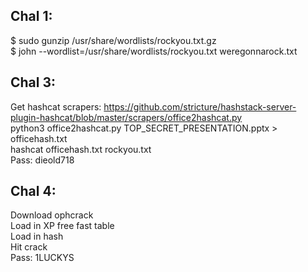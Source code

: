 ## Chal 1:  
  $ sudo gunzip /usr/share/wordlists/rockyou.txt.gz  
  $ john --wordlist=/usr/share/wordlists/rockyou.txt weregonnarock.txt  

## Chal 3:  
Get hashcat scrapers: https://github.com/stricture/hashstack-server-plugin-hashcat/blob/master/scrapers/office2hashcat.py  
python3 office2hashcat.py TOP_SECRET_PRESENTATION.pptx > officehash.txt  
hashcat officehash.txt rockyou.txt  
Pass: dieold718  

## Chal 4:  
Download ophcrack  
Load in XP free fast table  
Load in hash  
Hit crack  
Pass: 1LUCKYS  
 
